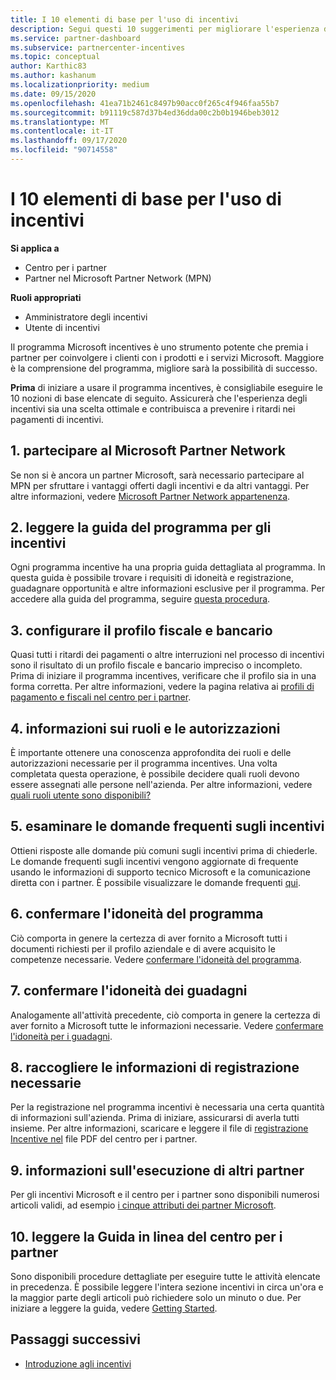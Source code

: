 ```yaml
---
title: I 10 elementi di base per l'uso di incentivi
description: Segui questi 10 suggerimenti per migliorare l'esperienza di incentivazione del programma e ricevere prima i pagamenti.
ms.service: partner-dashboard
ms.subservice: partnercenter-incentives
ms.topic: conceptual
author: Karthic83
ms.author: kashanum
ms.localizationpriority: medium
ms.date: 09/15/2020
ms.openlocfilehash: 41ea71b2461c8497b90acc0f265c4f946faa55b7
ms.sourcegitcommit: b91119c587d37b4ed36dda00c2b0b1946beb3012
ms.translationtype: MT
ms.contentlocale: it-IT
ms.lasthandoff: 09/17/2020
ms.locfileid: "90714558"
---
```

# <a name="the-10-essentials-for-working-with-incentives"></a>I 10 elementi di base per l'uso di incentivi

**Si applica a**

- Centro per i partner
- Partner nel Microsoft Partner Network (MPN)

**Ruoli appropriati**

- Amministratore degli incentivi
- Utente di incentivi

Il programma Microsoft incentives è uno strumento potente che premia i partner per coinvolgere i clienti con i prodotti e i servizi Microsoft. Maggiore è la comprensione del programma, migliore sarà la possibilità di successo.

**Prima** di iniziare a usare il programma incentives, è consigliabile eseguire le 10 nozioni di base elencate di seguito. Assicurerà che l'esperienza degli incentivi sia una scelta ottimale e contribuisca a prevenire i ritardi nei pagamenti di incentivi.

## <a name="1-join-the-microsoft-partner-network"></a>1. partecipare al Microsoft Partner Network

Se non si è ancora un partner Microsoft, sarà necessario partecipare al MPN per sfruttare i vantaggi offerti dagli incentivi e da altri vantaggi. Per altre informazioni, vedere [Microsoft Partner Network appartenenza](https://partner.microsoft.com/membership).

## <a name="2-read-your-incentives-program-guide"></a>2. leggere la guida del programma per gli incentivi

Ogni programma incentive ha una propria guida dettagliata al programma. In questa guida è possibile trovare i requisiti di idoneità e registrazione, guadagnare opportunità e altre informazioni esclusive per il programma. Per accedere alla guida del programma, seguire [questa procedura](incentives-determined-your-program-eligibility.md#determining-your-program-eligibility).

## <a name="3-set-up-your-tax-and-banking-profile"></a>3. configurare il profilo fiscale e bancario

Quasi tutti i ritardi dei pagamenti o altre interruzioni nel processo di incentivi sono il risultato di un profilo fiscale e bancario impreciso o incompleto. Prima di iniziare il programma incentives, verificare che il profilo sia in una forma corretta. Per altre informazioni, vedere la pagina relativa ai [profili di pagamento e fiscali nel centro per i partner](incentives-create-and-manage-your-payout-and-tax-profiles.md).

## <a name="4-learn-about-roles-and-permissions"></a>4. informazioni sui ruoli e le autorizzazioni

È importante ottenere una conoscenza approfondita dei ruoli e delle autorizzazioni necessarie per il programma incentives. Una volta completata questa operazione, è possibile decidere quali ruoli devono essere assegnati alle persone nell'azienda. Per altre informazioni, vedere [quali ruoli utente sono disponibili?](incentives-faq.md#what-user-roles-are-available)

## <a name="5-review-the-incentives-faq"></a>5. esaminare le domande frequenti sugli incentivi

Ottieni risposte alle domande più comuni sugli incentivi prima di chiederle. Le domande frequenti sugli incentivi vengono aggiornate di frequente usando le informazioni di supporto tecnico Microsoft e la comunicazione diretta con i partner. È possibile visualizzare le domande frequenti [qui](incentives-faq.md).

## <a name="6-confirm-your-program-eligibility"></a>6. confermare l'idoneità del programma

Ciò comporta in genere la certezza di aver fornito a Microsoft tutti i documenti richiesti per il profilo aziendale e di avere acquisito le competenze necessarie. Vedere [confermare l'idoneità del programma](incentives-determined-your-program-eligibility.md).

## <a name="7-confirm-your-earnings-eligibility"></a>7. confermare l'idoneità dei guadagni

Analogamente all'attività precedente, ciò comporta in genere la certezza di aver fornito a Microsoft tutte le informazioni necessarie. Vedere [confermare l'idoneità per i guadagni](incentives-confirm-your-earnings-eligibility.md).

## <a name="8-gather-the-necessary-enrollment-information"></a>8. raccogliere le informazioni di registrazione necessarie

Per la registrazione nel programma incentivi è necessaria una certa quantità di informazioni sull'azienda. Prima di iniziare, assicurarsi di averla tutti insieme. Per altre informazioni, scaricare e leggere il file di [registrazione Incentive nel](https://assetsprod.microsoft.com/partner-center-incentives-enrollment.pdf) file PDF del centro per i partner.

## <a name="9-learn-how-other-partners-do-it"></a>9. informazioni sull'esecuzione di altri partner

Per gli incentivi Microsoft e il centro per i partner sono disponibili numerosi articoli validi, ad esempio [i cinque attributi dei partner Microsoft](https://www.microsoft.com/en-us/us-partner-blog/2019/08/29/the-five-attributes-of-successful-microsoft-partners/).

## <a name="10-read-the-partner-center-online-help"></a>10. leggere la Guida in linea del centro per i partner

Sono disponibili procedure dettagliate per eseguire tutte le attività elencate in precedenza. È possibile leggere l'intera sezione incentivi in circa un'ora e la maggior parte degli articoli può richiedere solo un minuto o due. Per iniziare a leggere la guida, vedere [Getting Started](incentives-get-started-intro.md).

## <a name="next-steps"></a>Passaggi successivi

- [Introduzione agli incentivi](incentives-get-started-intro.md)
